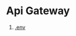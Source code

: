 # Api Gateway

1. [.env](https://github.com/pandit-abhishek1/zoopsedocs/blob/main/backend/01Gateway/env.md)
